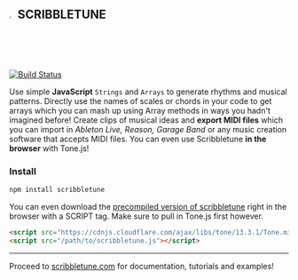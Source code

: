 <img width=2% src="https://scribbletune.com/images/scribbletune-logo.png"> SCRIBBLETUNE
------------------------------------------------
[![Build Status](https://travis-ci.com/scribbletune/scribbletune.svg?branch=master)](http://travis-ci.com/scribbletune/scribbletune)

Use simple __JavaScript__ `Strings` and `Arrays` to generate rhythms and musical patterns. Directly use the names of scales or chords in your code to get arrays which you can mash up using Array methods in ways you hadn't imagined before! Create clips of musical ideas and **export MIDI files** which you can import in *Ableton Live, Reason, Garage Band* or any music creation software that accepts MIDI files. You can even use Scribbletune **in the browser** with Tone.js!

### Install

```bash
npm install scribbletune
```
You can even download the [precompiled version of scribbletune](https://raw.githubusercontent.com/scribbletune/scribbletune.js/master/dist/scribbletune.js) right in the browser with a SCRIPT tag. Make sure to pull in Tone.js first however.

```html
<script src="https://cdnjs.cloudflare.com/ajax/libs/tone/13.3.1/Tone.min.js"></script>
<script src="/path/to/scribbletune.js"></script>
```
---
Proceed to [scribbletune.com](https://scribbletune.com) for documentation, tutorials and examples!
